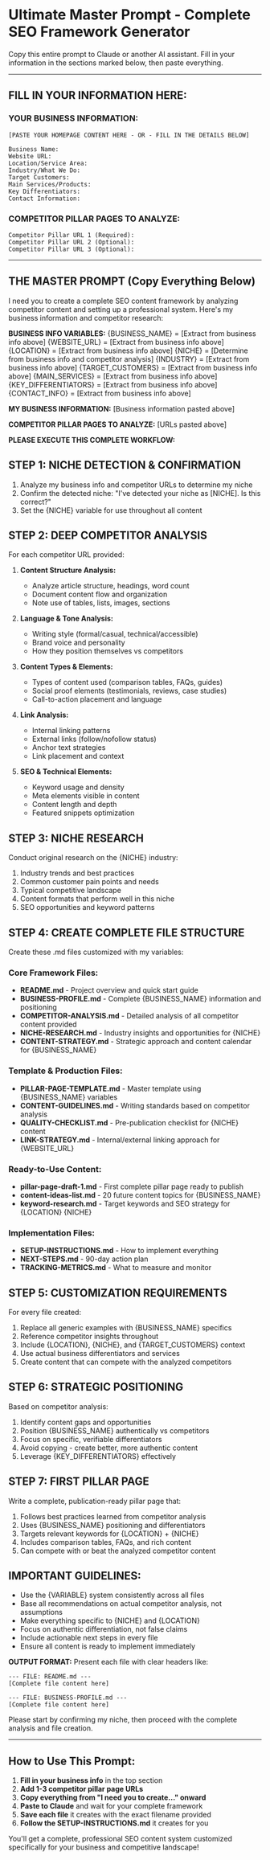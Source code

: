 # Ultimate Master Prompt - Complete SEO Framework Generator

Copy this entire prompt to Claude or another AI assistant. Fill in your information in the sections marked below, then paste everything.

---

## FILL IN YOUR INFORMATION HERE:

### YOUR BUSINESS INFORMATION:
```
[PASTE YOUR HOMEPAGE CONTENT HERE - OR - FILL IN THE DETAILS BELOW]

Business Name: 
Website URL: 
Location/Service Area: 
Industry/What We Do: 
Target Customers: 
Main Services/Products: 
Key Differentiators: 
Contact Information: 
```

### COMPETITOR PILLAR PAGES TO ANALYZE:
```
Competitor Pillar URL 1 (Required): 
Competitor Pillar URL 2 (Optional): 
Competitor Pillar URL 3 (Optional): 
```

---

## THE MASTER PROMPT (Copy Everything Below)

I need you to create a complete SEO content framework by analyzing competitor content and setting up a professional system. Here's my business information and competitor research:

**BUSINESS INFO VARIABLES:**
{BUSINESS_NAME} = [Extract from business info above]
{WEBSITE_URL} = [Extract from business info above]  
{LOCATION} = [Extract from business info above]
{NICHE} = [Determine from business info and competitor analysis]
{INDUSTRY} = [Extract from business info above]
{TARGET_CUSTOMERS} = [Extract from business info above]
{MAIN_SERVICES} = [Extract from business info above]
{KEY_DIFFERENTIATORS} = [Extract from business info above]
{CONTACT_INFO} = [Extract from business info above]

**MY BUSINESS INFORMATION:**
[Business information pasted above]

**COMPETITOR PILLAR PAGES TO ANALYZE:**
[URLs pasted above]

**PLEASE EXECUTE THIS COMPLETE WORKFLOW:**

## STEP 1: NICHE DETECTION & CONFIRMATION
1. Analyze my business info and competitor URLs to determine my niche
2. Confirm the detected niche: "I've detected your niche as [NICHE]. Is this correct?"
3. Set the {NICHE} variable for use throughout all content

## STEP 2: DEEP COMPETITOR ANALYSIS
For each competitor URL provided:
1. **Content Structure Analysis:**
   - Analyze article structure, headings, word count
   - Document content flow and organization
   - Note use of tables, lists, images, sections

2. **Language & Tone Analysis:**
   - Writing style (formal/casual, technical/accessible)
   - Brand voice and personality
   - How they position themselves vs competitors

3. **Content Types & Elements:**
   - Types of content used (comparison tables, FAQs, guides)
   - Social proof elements (testimonials, reviews, case studies)
   - Call-to-action placement and language

4. **Link Analysis:**
   - Internal linking patterns
   - External links (follow/nofollow status)
   - Anchor text strategies
   - Link placement and context

5. **SEO & Technical Elements:**
   - Keyword usage and density
   - Meta elements visible in content
   - Content length and depth
   - Featured snippets optimization

## STEP 3: NICHE RESEARCH
Conduct original research on the {NICHE} industry:
1. Industry trends and best practices
2. Common customer pain points and needs
3. Typical competitive landscape
4. Content formats that perform well in this niche
5. SEO opportunities and keyword patterns

## STEP 4: CREATE COMPLETE FILE STRUCTURE
Create these .md files customized with my variables:

### Core Framework Files:
- **README.md** - Project overview and quick start guide
- **BUSINESS-PROFILE.md** - Complete {BUSINESS_NAME} information and positioning
- **COMPETITOR-ANALYSIS.md** - Detailed analysis of all competitor content provided
- **NICHE-RESEARCH.md** - Industry insights and opportunities for {NICHE}
- **CONTENT-STRATEGY.md** - Strategic approach and content calendar for {BUSINESS_NAME}

### Template & Production Files:
- **PILLAR-PAGE-TEMPLATE.md** - Master template using {BUSINESS_NAME} variables
- **CONTENT-GUIDELINES.md** - Writing standards based on competitor analysis
- **QUALITY-CHECKLIST.md** - Pre-publication checklist for {NICHE} content
- **LINK-STRATEGY.md** - Internal/external linking approach for {WEBSITE_URL}

### Ready-to-Use Content:
- **pillar-page-draft-1.md** - First complete pillar page ready to publish
- **content-ideas-list.md** - 20 future content topics for {BUSINESS_NAME}
- **keyword-research.md** - Target keywords and SEO strategy for {LOCATION} {NICHE}

### Implementation Files:
- **SETUP-INSTRUCTIONS.md** - How to implement everything
- **NEXT-STEPS.md** - 90-day action plan
- **TRACKING-METRICS.md** - What to measure and monitor

## STEP 5: CUSTOMIZATION REQUIREMENTS
For every file created:
1. Replace all generic examples with {BUSINESS_NAME} specifics
2. Reference competitor insights throughout
3. Include {LOCATION}, {NICHE}, and {TARGET_CUSTOMERS} context
4. Use actual business differentiators and services
5. Create content that can compete with the analyzed competitors

## STEP 6: STRATEGIC POSITIONING
Based on competitor analysis:
1. Identify content gaps and opportunities
2. Position {BUSINESS_NAME} authentically vs competitors
3. Focus on specific, verifiable differentiators
4. Avoid copying - create better, more authentic content
5. Leverage {KEY_DIFFERENTIATORS} effectively

## STEP 7: FIRST PILLAR PAGE
Write a complete, publication-ready pillar page that:
1. Follows best practices learned from competitor analysis
2. Uses {BUSINESS_NAME} positioning and differentiators  
3. Targets relevant keywords for {LOCATION} + {NICHE}
4. Includes comparison tables, FAQs, and rich content
5. Can compete with or beat the analyzed competitor content

## IMPORTANT GUIDELINES:
- Use the {VARIABLE} system consistently across all files
- Base all recommendations on actual competitor analysis, not assumptions
- Make everything specific to {NICHE} and {LOCATION}
- Focus on authentic differentiation, not false claims
- Include actionable next steps in every file
- Ensure all content is ready to implement immediately

**OUTPUT FORMAT:**
Present each file with clear headers like:

```
--- FILE: README.md ---
[Complete file content here]

--- FILE: BUSINESS-PROFILE.md ---  
[Complete file content here]
```

Please start by confirming my niche, then proceed with the complete analysis and file creation.

---

## How to Use This Prompt:

1. **Fill in your business info** in the top section
2. **Add 1-3 competitor pillar page URLs** 
3. **Copy everything from "I need you to create..." onward**
4. **Paste to Claude** and wait for your complete framework
5. **Save each file** it creates with the exact filename provided
6. **Follow the SETUP-INSTRUCTIONS.md** it creates for you

You'll get a complete, professional SEO content system customized specifically for your business and competitive landscape!